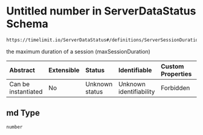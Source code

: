 # Untitled number in ServerDataStatus Schema

```txt
https://timelimit.io/ServerDataStatus#/definitions/ServerSessionDurationItem/properties/md
```

the maximum duration of a session (maxSessionDuration)

| Abstract            | Extensible | Status         | Identifiable            | Custom Properties | Additional Properties | Access Restrictions | Defined In                                                                           |
| :------------------ | :--------- | :------------- | :---------------------- | :---------------- | :-------------------- | :------------------ | :----------------------------------------------------------------------------------- |
| Can be instantiated | No         | Unknown status | Unknown identifiability | Forbidden         | Allowed               | none                | [ServerDataStatus.schema.json*](ServerDataStatus.schema.json "open original schema") |

## md Type

`number`
